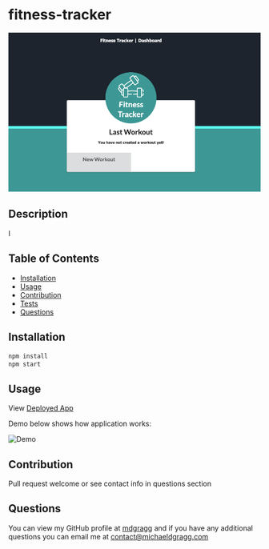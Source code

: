 # fitness-tracker

<img src="https://raw.githubusercontent.com/mdgragg/fitness-tracker/master/public/assets/images/ScreenShot.png" width="700" />

## Description
I

## Table of Contents
* [Installation](#installation)
* [Usage](#usage)
* [Contribution](#contribution)
* [Tests](#tests)
* [Questions](#questions)

## Installation
```
npm install
npm start

```
## Usage

View [Deployed App](https://fitness-tracker-mdg.herokuapp.com/)

Demo below shows how application works:

![Demo](https://raw.githubusercontent.com/mdgragg/fitness-tracker/master/public/assets/images/Demo.gif?raw=true)



## Contribution
Pull request welcome or see contact info in questions section



## Questions
You can view my GitHub profile at [mdgragg](https://github.com/mdgragg) and if you have any additional questions you can email me at contact@michaeldgragg.com
